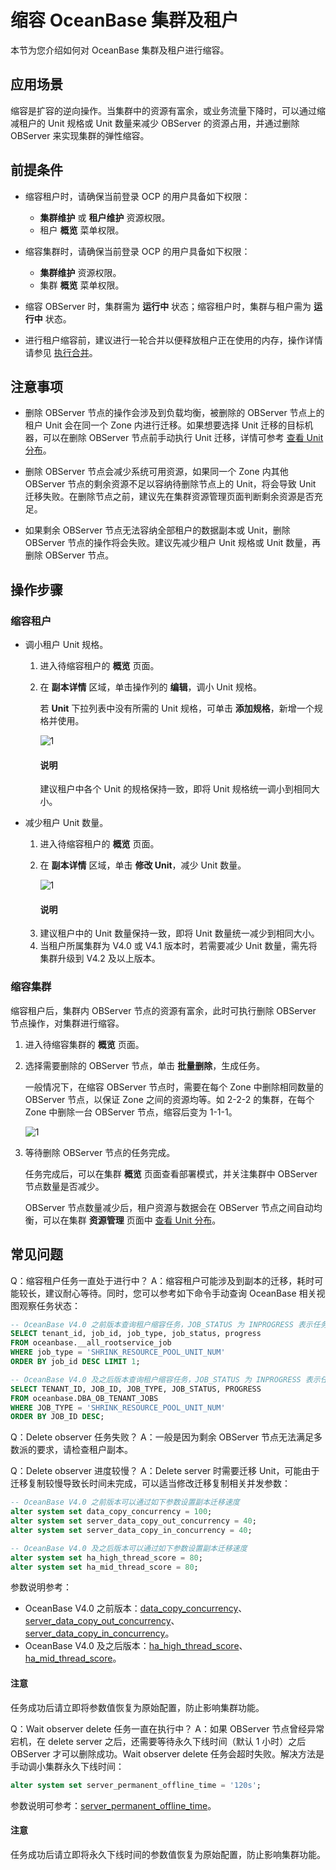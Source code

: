 # 缩容 OceanBase 集群及租户

本节为您介绍如何对 OceanBase 集群及租户进行缩容。

## 应用场景

缩容是扩容的逆向操作。当集群中的资源有富余，或业务流量下降时，可以通过缩减租户的 Unit 规格或 Unit 数量来减少 OBServer 的资源占用，并通过删除 OBServer 来实现集群的弹性缩容。

## 前提条件

* 缩容租户时，请确保当前登录 OCP 的用户具备如下权限：

  * **集群维护** 或 **租户维护** 资源权限。
  * 租户 **概览** 菜单权限。

* 缩容集群时，请确保当前登录 OCP 的用户具备如下权限：

  * **集群维护** 资源权限。
  * 集群 **概览** 菜单权限。

* 缩容 OBServer 时，集群需为 **运行中** 状态；缩容租户时，集群与租户需为 **运行中** 状态。
* 进行租户缩容前，建议进行一轮合并以便释放租户正在使用的内存，操作详情请参见 [执行合并](../700.tenant-functions/1400.manage-tenant-merge/300.perform-a-major-compaction.md)。

## 注意事项

* 删除 OBServer 节点的操作会涉及到负载均衡，被删除的 OBServer 节点上的租户 Unit 会在同一个 Zone 内进行迁移。如果想要选择 Unit 迁移的目标机器，可以在删除 OBServer 节点前手动执行 Unit 迁移，详情可参考 [查看 Unit 分布](../600.cluster-functions/1000.manage-cluster-resource/100.view-the-unit-distribution.md)。

* 删除 OBServer 节点会减少系统可用资源，如果同一个 Zone 内其他 OBServer 节点的剩余资源不足以容纳待删除节点上的 Unit，将会导致 Unit 迁移失败。在删除节点之前，建议先在集群资源管理页面判断剩余资源是否充足。

* 如果剩余 OBServer 节点无法容纳全部租户的数据副本或 Unit，删除 OBServer 节点的操作将会失败。建议先减少租户 Unit 规格或 Unit 数量，再删除 OBServer 节点。

## 操作步骤

### 缩容租户

* 调小租户 Unit 规格。

    1. 进入待缩容租户的 **概览** 页面。

    2. 在 **副本详情** 区域，单击操作列的 **编辑**，调小 Unit 规格。

        若 **Unit** 下拉列表中没有所需的 Unit 规格，可单击 **添加规格**，新增一个规格并使用。

        ![1](https://obbusiness-private.oss-cn-shanghai.aliyuncs.com/doc/img/ocp/%E6%9C%80%E4%BD%B3%E5%AE%9E%E8%B7%B5/%E8%B0%83%E5%B0%8Funit%E8%A7%84%E6%A0%BC.png)

        <main id="notice" type='explain'>
        <h4>说明</h4>
        <p>建议租户中各个 Unit 的规格保持一致，即将 Unit 规格统一调小到相同大小。</p>
        </main>

* 减少租户 Unit 数量。

    1. 进入待缩容租户的 **概览** 页面。

    2. 在 **副本详情** 区域，单击 **修改 Unit**，减少 Unit 数量。

        ![1](https://obbusiness-private.oss-cn-shanghai.aliyuncs.com/doc/img/ocp/%E6%9C%80%E4%BD%B3%E5%AE%9E%E8%B7%B5/%E4%BF%AE%E6%94%B9unit%E6%95%B0%E9%87%8F.png)

        <main id="notice" type='explain'>
        <h4>说明</h4>
        <p><li>建议租户中的 Unit 数量保持一致，即将 Unit 数量统一减少到相同大小。</li>
        <li>当租户所属集群为 V4.0 或 V4.1 版本时，若需要减少 Unit 数量，需先将集群升级到 V4.2 及以上版本。</li></p>
        </main>

### 缩容集群

缩容租户后，集群内 OBServer 节点的资源有富余，此时可执行删除 OBServer 节点操作，对集群进行缩容。

1. 进入待缩容集群的 **概览** 页面。

2. 选择需要删除的 OBServer 节点，单击 **批量删除**，生成任务。

    一般情况下，在缩容 OBServer 节点时，需要在每个 Zone 中删除相同数量的 OBServer 节点，以保证 Zone 之间的资源均等。如 2-2-2 的集群，在每个 Zone 中删除一台 OBServer 节点，缩容后变为 1-1-1。

    ![1](https://obbusiness-private.oss-cn-shanghai.aliyuncs.com/doc/img/ocp/%E6%9C%80%E4%BD%B3%E5%AE%9E%E8%B7%B5/%E5%88%A0%E9%99%A4observer.png)

3. 等待删除 OBServer 节点的任务完成。

    任务完成后，可以在集群 **概览** 页面查看部署模式，并关注集群中 OBServer 节点数量是否减少。

    OBServer 节点数量减少后，租户资源与数据会在 OBServer 节点之间自动均衡，可以在集群 **资源管理** 页面中 [查看 Unit 分布](../600.cluster-functions/1000.manage-cluster-resource/100.view-the-unit-distribution.md)。

## 常见问题

Q：缩容租户任务一直处于进行中？
A：缩容租户可能涉及到副本的迁移，耗时可能较长，建议耐心等待。同时，您可以参考如下命令手动查询 OceanBase 相关视图观察任务状态：

```SQL
-- OceanBase V4.0 之前版本查询租户缩容任务，JOB_STATUS 为 INPROGRESS 表示任务正在进行中
SELECT tenant_id, job_id, job_type, job_status, progress 
FROM oceanbase.__all_rootservice_job 
WHERE job_type = 'SHRINK_RESOURCE_POOL_UNIT_NUM' 
ORDER BY job_id DESC LIMIT 1;

-- OceanBase V4.0 及之后版本查询租户缩容任务，JOB_STATUS 为 INPROGRESS 表示任务正在进行中
SELECT TENANT_ID, JOB_ID, JOB_TYPE, JOB_STATUS, PROGRESS
FROM oceanbase.DBA_OB_TENANT_JOBS
WHERE JOB_TYPE = 'SHRINK_RESOURCE_POOL_UNIT_NUM'
ORDER BY JOB_ID DESC;
```

Q：Delete observer 任务失败？
A：一般是因为剩余 OBServer 节点无法满足多数派的要求，请检查租户副本。

Q：Delete observer 进度较慢？
A：Delete server 时需要迁移 Unit，可能由于迁移复制较慢导致长时间未完成，可以适当修改迁移复制相关并发参数：

```SQL
-- OceanBase V4.0 之前版本可以通过如下参数设置副本迁移速度
alter system set data_copy_concurrency = 100;
alter system set server_data_copy_out_concurrency = 40;
alter system set server_data_copy_in_concurrency = 40;

-- OceanBase V4.0 及之后版本可以通过如下参数设置副本迁移速度
alter system set ha_high_thread_score = 80;
alter system set ha_mid_thread_score = 80;
```

参数说明参考：

* OceanBase V4.0 之前版本：[data_copy_concurrency](https://www.oceanbase.com/docs/common-oceanbase-database-cn-1000000000220444)、[server_data_copy_out_concurrency](https://www.oceanbase.com/docs/common-oceanbase-database-cn-1000000000220532)、[server_data_copy_in_concurrency](https://www.oceanbase.com/docs/common-oceanbase-database-cn-1000000000220570)。
* OceanBase V4.0 及之后版本：[ha_high_thread_score](https://www.oceanbase.com/docs/common-oceanbase-database-cn-1000000000220343)、[ha_mid_thread_score](https://www.oceanbase.com/docs/common-oceanbase-database-cn-1000000000220388)。

<main id="notice" type='notice'>
<h4>注意</h4>
<p>任务成功后请立即将参数值恢复为原始配置，防止影响集群功能。</p>
</main>

Q：Wait observer delete 任务一直在执行中？
A：如果 OBServer 节点曾经异常宕机，在 delete server 之后，还需要等待永久下线时间（默认 1 小时）之后 OBServer 才可以删除成功。Wait observer delete 任务会超时失败。解决方法是手动调小集群永久下线时间：

```SQL
alter system set server_permanent_offline_time = '120s';
```

参数说明可参考：[server_permanent_offline_time](https://www.oceanbase.com/docs/common-oceanbase-database-cn-1000000000220626)。

<main id="notice" type='notice'>
<h4>注意</h4>
<p>任务成功后请立即将永久下线时间的参数值恢复为原始配置，防止影响集群功能。</p>
</main>
